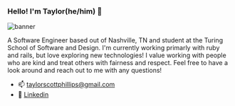 ### Hello! I'm Taylor(he/him) 👋

<img src="https://i.ibb.co/wK78kWG/Taylor-Phillips-5.png" alt="banner">

A Software Engineer based out of Nashville, TN and student at the Turing School of Software and Design. I'm currently working primarly with ruby and rails, but love exploring new technologies! I value working with people who are kind and treat others with fairness and respect. Feel free to have a look around and reach out to me with any questions!

- 📫 taylorscottphillips@gmail.com
- 🌱 [Linkedin](https://www.linkedin.com/in/taylorscottphillips/)
<!--
**taphill/taphill** is a ✨ _special_ ✨ repository because its `README.md` (this file) appears on your GitHub profile.

Here are some ideas to get you started:

- 🔭 I’m currently working on ...
- 🌱 I’m currently learning ...
- 👯 I’m looking to collaborate on ...
- 🤔 I’m looking for help with ...
- 💬 Ask me about ...
- 📫 How to reach me: ...
- ⚡ Fun fact: ...
-->
